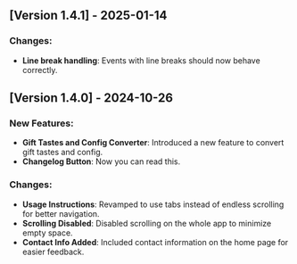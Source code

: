 ## [Version 1.4.1] - 2025-01-14

### Changes:
- **Line break handling**: Events with line breaks should now behave correctly.

## [Version 1.4.0] - 2024-10-26

### New Features:
- **Gift Tastes and Config Converter**: Introduced a new feature to convert gift tastes and config.
- **Changelog Button**: Now you can read this.

### Changes:
- **Usage Instructions**: Revamped to use tabs instead of endless scrolling for better navigation.
- **Scrolling Disabled**: Disabled scrolling on the whole app to minimize empty space.
- **Contact Info Added**: Included contact information on the home page for easier feedback.
